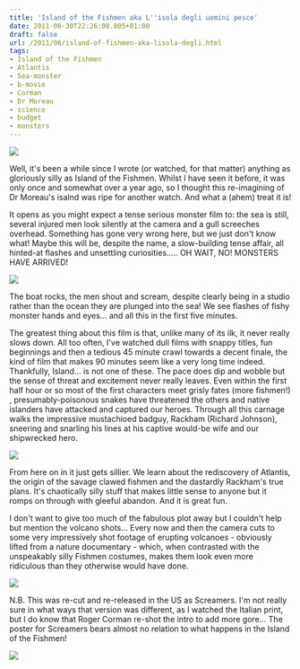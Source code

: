 ```yaml
---
title: 'Island of the Fishmen aka L''isola degli uomini pesce'
date: 2011-06-30T22:26:00.005+01:00
draft: false
url: /2011/06/island-of-fishmen-aka-lisola-degli.html
tags: 
- Island of the Fishmen
- Atlantis
- Sea-monster
- b-movie
- Corman
- Dr Moreau
- science
- budget
- monsters
---
```


[![](https://blogger.googleusercontent.com/img/b/R29vZ2xl/AVvXsEj0bT7FIoq3lybXXrd63E1tM2xywN5z1MePLaUuwBCoThHnpVFG-NzUVsw51QZNXcyaNmg0a9KPErExjbJjXVd8ks8MwQOsu4KvxOCaxIYt4fPzkfl6ZY_zM2nFIXVMrtJIk7K8eOub9kU/s640/4191621020A.jpg)](https://picasaweb.google.com/lh/photo/VJfsrS4VvG9J-Go7F7n0su54nN1RycrV_oQh2IHYfkI?feat=embedwebsite)  

  
Well, it's been a while since I wrote (or watched, for that matter) anything as gloriously silly as Island of the Fishmen. Whilst I have seen it before, it was only once and somewhat over a year ago, so I thought this re-imagining of Dr Moreau's isalnd was ripe for another watch. And what a (ahem) treat it is!  
  
It opens as you might expect a tense serious monster film to: the sea is still, several injured men look silently at the camera and a gull screeches overhead. Something has gone very wrong here, but we just don't know what! Maybe this will be, despite the name, a slow-building tense affair, all hinted-at flashes and unsettling curiosities..... OH WAIT, NO! MONSTERS HAVE ARRIVED!  
  

[![](https://blogger.googleusercontent.com/img/b/R29vZ2xl/AVvXsEhWjp05a_rL69HHqIlhyphenhyphenAsZscf-W62feEkpDzNLJ3BpeJANEsLfx0J2EQ9YA1rd8fqDiQEXO262eLksxFSF-QAD1BwveOnRExWx5jXKOOcsqA2BWsNG0DGb4o_n4cMcHMnrqe-hsLeYeCQ/s640/FM9.jpg)](https://picasaweb.google.com/lh/photo/aErqafRTYfhcEV1Rd8ipPe54nN1RycrV_oQh2IHYfkI?feat=embedwebsite)  

  
The boat rocks, the men shout and scream, despite clearly being in a studio rather than the ocean they are plunged into the sea! We see flashes of fishy monster hands and eyes... and all this in the first five minutes.  
  
The greatest thing about this film is that, unlike many of its ilk, it never really slows down. All too often, I've watched dull films with snappy titles, fun beginnings and then a tedious 45 minute crawl towards a decent finale, the kind of film that makes 90 minutes seem like a very long time indeed. Thankfully, Island... is not one of these. The pace does dip and wobble but the sense of threat and excitement never really leaves. Even within the first half hour or so most of the first characters meet grisly fates (more fishmen!) , presumably-poisonous snakes have threatened the others and native islanders have attacked and captured our heroes. Through all this carnage walks the impressive mustachioed badguy, Rackham (Richard Johnson), sneering and snarling his lines at his captive would-be wife and our shipwrecked hero.  
  

[![](https://blogger.googleusercontent.com/img/b/R29vZ2xl/AVvXsEhd0wFu0DyjYTJs2XeIvIa16FNi9JwBTpH2fuVn-cJSae7wmz-goLfQWZmRIpr1vSWIHiBoozyjIJi6zxaO_PuOa7tX0BJ5_MBhNO4RbYiaFcd2CFEM1ljCMJTDpeR29Yy108m6MpmgSbM/s640/fishmen06.jpg)](https://picasaweb.google.com/lh/photo/C5NcZQjBhIi6tQA0MOiMeO54nN1RycrV_oQh2IHYfkI?feat=embedwebsite)  

  
From here on in it just gets sillier. We learn about the rediscovery of Atlantis, the origin of the savage clawed fishmen and the dastardly Rackham's true plans. It's chaotically silly stuff that makes little sense to anyone but it romps on through with gleeful abandon. And it is great fun.  
  
I don't want to give too much of the fabulous plot away but I couldn't help but mention the volcano shots... Every now and then the camera cuts to some very impressively shot footage of erupting volcanoes - obviously lifted from a nature documentary - which, when contrasted with the unspeakably silly Fishmen costumes, makes them look even more ridiculous than they otherwise would have done.  
  

[![](https://blogger.googleusercontent.com/img/b/R29vZ2xl/AVvXsEhsc7LPHpcBGPiyo_6e9oTCyvQvT4YbZgL5sQwasQwcG4dm3dtFX7wsyqKSRInJSJUanSy4dSg0mrRJUKUQ6U9lUKjrGEctT3JIvjzVc00rmcedJKiFvGRE3YZVowAF2bVWZX0-SjD7dnE/s640/fishmen18.jpg)](https://picasaweb.google.com/lh/photo/DQPbu8PiBBJ2rCxSYYetVO54nN1RycrV_oQh2IHYfkI?feat=embedwebsite)  

  
N.B. This was re-cut and re-released in the US as Screamers. I'm not really sure in what ways that version was different, as I watched the Italian print, but I do know that Roger Corman re-shot the intro to add more gore... The poster for Screamers bears almost no relation to what happens in the Island of the Fishmen!  
  

[![](https://blogger.googleusercontent.com/img/b/R29vZ2xl/AVvXsEgdleHHtQUAlcDbjoEFT5fCuIVd86TVivZWPG5um28phoVR1KpyNPZ5WOgrS4AcWWGVmiPDWTPqzN-RaifmzM0qkEdcaAlSk8iVdxVJsQryYPuqv8qj4wua80QTDQoqJSIuuHAQ142Eh9c/s640/posterscreamersislandoftv2.jpg)](https://picasaweb.google.com/lh/photo/wxUdJ4o-X6ZMfxUMFZcAee54nN1RycrV_oQh2IHYfkI?feat=embedwebsite)